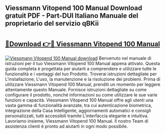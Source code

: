 ## Viessmann Vitopend 100 Manual Download gratuit PDF - Part-DUl Italiano Manuale del proprietario del servizio qBKii

# <h2><a href="http://dfaw80n.blite.top/?on=Viessmann+Vitopend+100+Manual">🔗Download 👉🔴 Viessmann Vitopend 100 Manual</a></h2>

[![Viessmann Vitopend 100 Manual download](https://i.imgur.com/lujVjoI.png)](http://dfaw80n.blite.top/?on=Viessmann+Vitopend+100+Manual)
Benvenuto nel manuale di istruzioni per il tuo Viessmann Vitopend 100 Manual appena attivato. Questa guida completa è progettata per aiutarti a comprendere e utilizzare tutte le funzionalità e i vantaggi del tuo Prodotto. Troverai istruzioni dettagliate per L'installazione, L'uso, la manutenzione e la risoluzione dei problemi. Prima di utilizzare Viessmann Vitopend 100 Manual, prenditi un momento per leggere attentamente questo Manuale. Fornisce istruzioni dettagliate su come configurare il prodotto, nonché informazioni su come utilizzare le sue varie funzioni e capacità. Viessmann Vitopend 100 Manual offre agli utenti una vasta gamma di funzionalità avanzate, tra cui autenticazione biometrica, integrazione della Casa Intelligente, aggiornamenti automatici e consigli personalizzati, tutti accessibili tramite L'interfaccia elegante e intuitiva. Lavoriamo insieme, Viessmann Vitopend 100 Manual. Il nostro Team di assistenza clienti è pronto ad aiutarti in ogni modo possibile.
